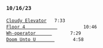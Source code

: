 ### `10/16/23`
[`Cloudy Elevator`](cloudy-elevator.mp3) ` 7:33`  
[`Floor 4            `](floor-4.mp3)     `10:46`  
[`Wh-operator      `](wh-operator.mp3)   ` 7:29`  
[`Doom Unto U       `](doom-unto-u.mp3)   ` 4:58`
